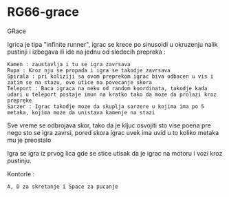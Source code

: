 # RG66-grace
GRace

Igrica je tipa "infinite runner", igrac se krece po sinusoidi u okruzenju nalik pustinji i izbegava ili ide na jednu od sledecih prepreka :

    Kamen : zaustavlja i tu se igra zavrsava
    Rupa : Kroz nju se propada i igra se takodje zavrsava
    Spirala : pri koliziji sa ovom preprekom igrac biva odbacen u vis i zatim se na stazu, ovo utice na povecanje skora
    Teleport : Baca igraca na neku od random koordinata, takodje kada udari u teleport postaje imun na kratko tako da moze da prolazi kroz prepreke
    Sarzer : Igrac takodje moze da skuplja sarzere u kojima ima po 5 metaka, kojima moze da unistava kamenje na stazi
    
Sve vreme se odbrojava skor, tako da je kljuc osvojiti sto vise poena pre nego sto se igra zavrsi, pored skora igrac uvek ima uvid u to koliko metaka mu je preostalo

Igra se igra iz prvog lica gde se stice utisak da je igrac na motoru i vozi kroz pustinju.

Kontorle :

    A, D za skretanje i Space za pucanje
